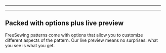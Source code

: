 - - -
- - -

## Packed with options plus live preview

FreeSewing patterns come with options that allow you to customize different aspects of the pattern. Our live preview means no surprises: what you see is what you get.
